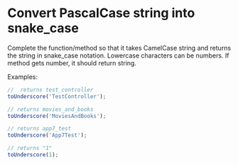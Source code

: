 # Convert PascalCase string into snake_case

Complete the function/method so that it takes CamelCase string and returns the string in snake_case notation. Lowercase characters can be numbers. If method gets number, it should return string.

Examples:
```javascript
//  returns test_controller
toUnderscore('TestController');

// returns movies_and_books
toUnderscore('MoviesAndBooks');

// returns app7_test
toUnderscore('App7Test');

// returns "1"
toUnderscore(1);
```
